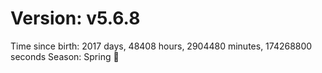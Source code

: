 # Version: v5.6.8
Time since birth: 2017 days, 48408 hours, 2904480 minutes, 174268800 seconds
Season: Spring 🌸
